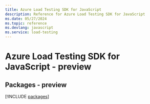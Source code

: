 ```yaml
---
title: Azure Load Testing SDK for JavaScript
description: Reference for Azure Load Testing SDK for JavaScript
ms.date: 05/27/2024
ms.topic: reference
ms.devlang: javascript
ms.service: load-testing
---
```

# Azure Load Testing SDK for JavaScript - preview
## Packages - preview
[!INCLUDE [packages](load-testing-index.md)]